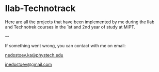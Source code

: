 # Ilab-Technotrack

Here are all the projects that have been implemented by me during the Ilab and Technotrek courses in the 1st and 2nd year of study at MIPT.

--

If something went wrong, you can contact with me on email:

nedostoev.ka@phystech.edu

inedostoev@gmail.com
